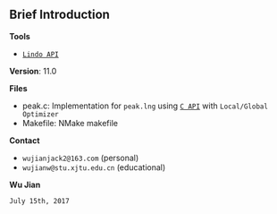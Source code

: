 ## Brief Introduction

**Tools**
- [`Lindo API`](http://www.lindo.com)

**Version**: 11.0

**Files**
- peak.c: Implementation for `peak.lng` using [`C API`](http://www.lindo.com/downloads/PDF/API.pdf) with `Local/Global Optimizer`
- Makefile: NMake makefile

**Contact**
 - `wujianjack2@163.com`      (personal)
 - `wujianw@stu.xjtu.edu.cn`  (educational)

 **Wu Jian**
 
 `July 15th, 2017`